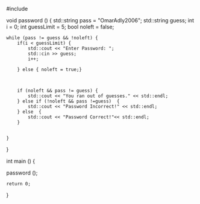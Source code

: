 #include <iostream>


void password () {
    std::string pass = "OmarAdly2006";
    std::string guess;
    int i = 0;
    int guessLimit = 5;
    bool noleft = false;

    while (pass != guess && !noleft) {
        if(i < guessLimit) {
            std::cout << "Enter Password: ";
            std::cin >> guess;
            i++;

        } else { noleft = true;}



        if (noleft && pass != guess) {
            std::cout << "You ran out of guesses." << std::endl;
        } else if (!noleft && pass !=guess)  {
            std::cout << "Password Incorrect!" << std::endl;
        } else  {
            std::cout << "Password Correct!"<< std::endl;
        }


    }
}

int main () {

 password ();


    return 0;
}

